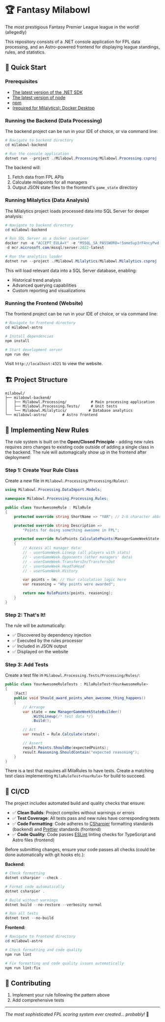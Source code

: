 # 🏆 Fantasy Milabowl

The most prestigious Fantasy Premier League league in the world! (allegedly)

This repository consists of a .NET console application for FPL data processing, and an Astro-powered frontend for displaying league standings, rules, and statistics.

## 🚀 Quick Start

### Prerequisites

- [The latest version of the .NET SDK](https://dotnet.microsoft.com/download)
- [The latest version of node](https://nodejs.org/)
- [npm](https://www.npmjs.com/)
- [(required for Milalytics): Docker Desktop](https://www.docker.com/products/docker-desktop/)

### Running the Backend (Data Processing)

The backend project can be run in your IDE of choice, or via command line:

```powershell
# Navigate to backend directory
cd milabowl-backend

# Run the console application
dotnet run --project ./Milabowl.Processing/Milabowl.Processing.csproj -- ../milabowl-astro/src/game_state
```

The backend will:

1. Fetch data from FPL APIs
2. Calculate milapoints for all managers
3. Output JSON state files to the frontend's `game_state` directory

### Running Milalytics (Data Analysis)

The Milalytics project loads processed data into SQL Server for deeper analysis:

```powershell
# Navigate to backend directory
cd milabowl-backend

# Run SQL Server as a docker conatiner
docker run -e "ACCEPT_EULA=Y" -e "MSSQL_SA_PASSWORD=!5omeSup3rF4ncyPwd!" -p 1431:1433
-d mcr.microsoft.com/mssql/server:2022-latest

# Run the analytics loader
dotnet run --project ./Milabowl.Milalytics/Milabowl.Milalytics.csproj
```

This will load relevant data into a SQL Server database, enabling:

- Historical trend analysis
- Advanced querying capabilities
- Custom reporting and visualizations

### Running the Frontend (Website)

The frontend project can be run in your IDE of choice, or via command line:

```powershell
# Navigate to frontend directory
cd milabowl-astro

# Install dependencies
npm install

# Start development server
npm run dev
```

Visit `http://localhost:4321` to view the website.

## 🏗️ Project Structure

```
milabowl/
├── milabowl-backend/
│   ├── Milabowl.Processing/           # Main processing application
│   ├── Milabowl.Processing.Tests/     # Unit tests
│   └── Milabowl.Milalytics/          # Database analytics
└── milabowl-astro/       # Astro frontend
```

## 🎯 Implementing New Rules

The rule system is built on the **Open/Closed Principle** - adding new rules requires zero changes to existing code outside of adding a single class in the backend. The rule will automagically show up in the frontend after deployment!

### Step 1: Create Your Rule Class

Create a new file in `Milabowl.Processing/Processing/Rules/`:

```csharp
using Milabowl.Processing.DataImport.Models;

namespace Milabowl.Processing.Processing.Rules;

public class YourAwesomeRule : MilaRule
{
    protected override string ShortName => "YAR"; // 2-6 character abbreviation

    protected override string Description =>
        "Points for doing something awesome in FPL";

    protected override RulePoints CalculatePoints(ManagerGameWeekState userGameWeek)
    {
        // Access all manager data:
        // - userGameWeek.Lineup (all players with stats)
        // - userGameWeek.Opponents (other managers' data)
        // - userGameWeek.TransfersIn/TransfersOut
        // - userGameWeek.HeadToHead
        // - userGameWeek.History

        var points = 0m; // Your calculation logic here
        var reasoning = "Why points were awarded";

        return new RulePoints(points, reasoning);
    }
}
```

### Step 2: That's It!

The rule will be automatically:

- ✅ Discovered by dependency injection
- ✅ Executed by the rules processor
- ✅ Included in JSON output
- ✅ Displayed on the website

### Step 3: Add Tests

Create a test file in `Milabowl.Processing.Tests/Processing/Rules/`:

```csharp
public class YourAwesomeRuleTests : MilaRuleTest<YourAwesomeRule>
{
    [Fact]
    public void Should_award_points_when_awesome_thing_happens()
    {
        // Arrange
        var state = new ManagerGameWeekStateBuilder()
            .WithLineup(/* test data */)
            .Build();

        // Act
        var result = Rule.Calculate(state);

        // Assert
        result.Points.ShouldBe(expectedPoints);
        result.Reasoning.ShouldContain("expected reasoning");
    }
}
```

There is a test that requires all MilaRules to have tests. Create a matching test class implementing `MilaRuleTest<YourRule>` for build to succeed.

## 🧪 CI/CD

The project includes automated build and quality checks that ensure:

- ✅ **Clean Builds**: Project compiles without warnings or errors
- ✅ **Test Coverage**: All tests pass and new rules have corresponding tests
- ✅ **Code Formatting**: Code adheres to [CSharpier](https://csharpier.com/) formatting standards (backend) and [Prettier](https://prettier.io/) standards (frontend)
- ✅ **Code Quality**: Code passes [ESLint](https://eslint.org/) linting checks for TypeScript and Astro files (frontend)

Before submitting changes, ensure your code passes all checks (could be done automatically with git hooks etc.):

**Backend:**

```powershell
# Check formatting
dotnet csharpier --check .

# Format code automatically
dotnet csharpier .

# Build without warnings
dotnet build --no-restore --verbosity normal

# Run all tests
dotnet test --no-build
```

**Frontend:**

```powershell
# Navigate to frontend directory
cd milabowl-astro

# Check formatting and code quality
npm run lint

# Fix formatting and code quality issues automatically
npm run lint:fix
```

## 🤝 Contributing

1. Implement your rule following the pattern above
2. Add comprehensive tests

---

_The most sophisticated FPL scoring system ever created... probably!_ 🎯

